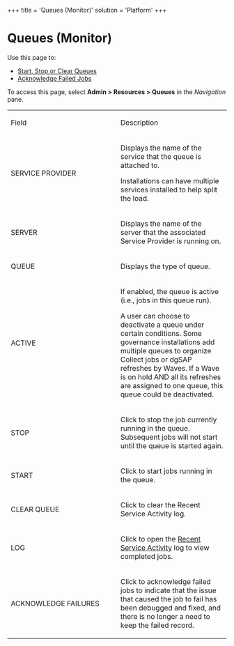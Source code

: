 +++
title = 'Queues (Monitor)'
solution = 'Platform'
+++

# Queues (Monitor)

<div class="use">

Use this page to:

  - [Start, Stop or Clear
    Queues](../Use_Cases/Start%20Stop%20or%20Clear%20Queues)
  - [Acknowledge Failed Jobs](../Use_Cases/Acknowledge_Failed_Jobs)

</div>

To access this page, select **Admin \> Resources \> Queues** in the
*Navigation* pane.

<table>
<colgroup>
<col style="width: 50%" />
<col style="width: 50%" />
</colgroup>
<tbody>
<tr class="odd">
<td><p>Field</p></td>
<td><p>Description</p></td>
</tr>
<tr class="even">
<td><p>SERVICE PROVIDER</p></td>
<td><p>Displays the name of the service that the queue is attached to.</p>
<p>Installations can have multiple services installed to help split the load.</p></td>
</tr>
<tr class="odd">
<td><p>SERVER</p></td>
<td><p>Displays the name of the server that the associated Service Provider is running on.</p></td>
</tr>
<tr class="even">
<td><p>QUEUE</p></td>
<td><p>Displays the type of queue.</p></td>
</tr>
<tr class="odd">
<td><p>ACTIVE</p></td>
<td><p>If enabled, the queue is active (i.e., jobs in this queue run).</p>
<p>A user can choose to deactivate a queue under certain conditions. Some governance installations add multiple queues to organize Collect jobs or dgSAP refreshes by Waves. If a Wave is on hold AND all its refreshes are assigned to one queue, this queue could be deactivated.</p></td>
</tr>
<tr class="even">
<td><p>STOP</p></td>
<td><p>Click to stop the job currently running in the queue. Subsequent jobs will not start until the queue is started again.</p></td>
</tr>
<tr class="odd">
<td><p>START</p></td>
<td><p>Click to start jobs running in the queue.</p></td>
</tr>
<tr class="even">
<td><p>CLEAR QUEUE</p></td>
<td><p>Click to clear the Recent Service Activity log.</p></td>
</tr>
<tr class="odd">
<td><p>LOG</p></td>
<td><p>Click to open the <a href="Recent%20Service%20Activity">Recent Service Activity</a> log to view completed jobs.</p></td>
</tr>
<tr class="even">
<td><p>ACKNOWLEDGE FAILURES</p></td>
<td><p>Click to acknowledge failed jobs to indicate that the issue that caused the job to fail has been debugged and fixed, and there is no longer a need to keep the failed record.</p></td>
</tr>
</tbody>
</table>
